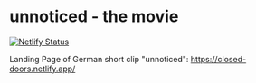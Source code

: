 # unnoticed - the movie

[![Netlify Status](https://api.netlify.com/api/v1/badges/346eba97-a737-47b7-88e4-7e857e1eecfc/deploy-status)](https://app.netlify.com/sites/closed-doors/deploys)

Landing Page of German short clip "unnoticed": <https://closed-doors.netlify.app/>
